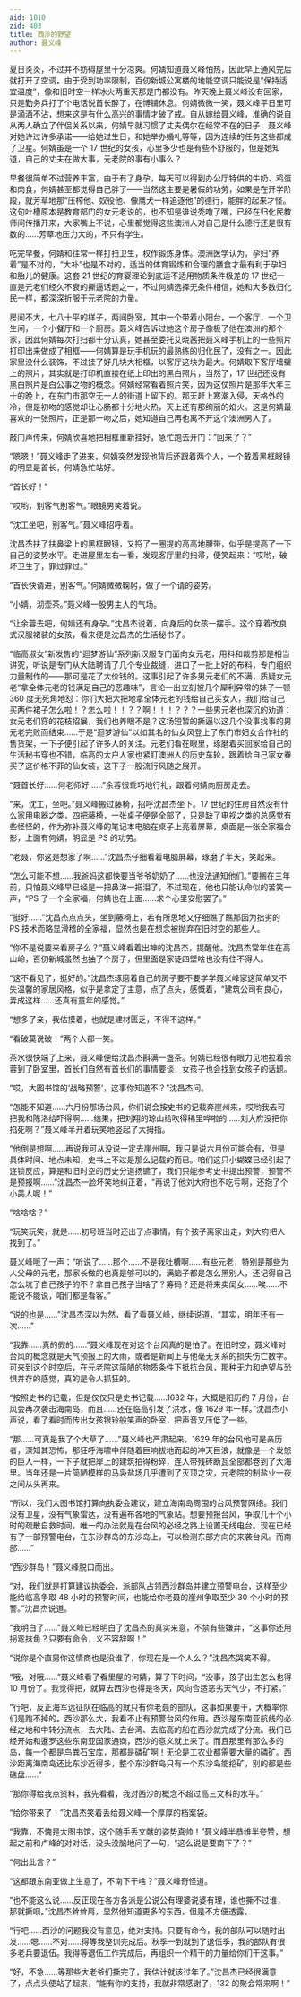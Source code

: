 ```yaml
---
aid: 1010
zid: 403
title: 西沙的野望
author: 聂义峰
---
```


夏日炎炎，不过并不妨碍屋里十分凉爽。何婧知道聂义峰怕热，因此早上通风完后就打开了空调。由于受到功率限制，百仞新城公寓楼的地能空调只能说是“保持适宜温度”，像和旧时空一样冰火两重天那是门都没有。昨天晚上聂义峰没有回家，只是勤务兵打了个电话说首长醉了，在博铺休息。何婧微微一笑，聂义峰平日里可是滴酒不沾，想来这是有什么高兴的事情才破了戒。自从嫁给聂义峰，准确的说自从两人确立了伴侣关系以来，何婧早就习惯了丈夫偶尔在经常不在的日子，聂义峰对她许过许多承诺——给她过生日，和她举办婚礼等等，因为连续的任务这些都成了卫星。何婧虽是一个 17 世纪的女孩，心里多少也是有些不舒服的，但是她知道，自己的丈夫在做大事，元老院的事有小事么？

早餐很简单不过营养丰富，由于有了身孕，每天可以得到办公厅特供的牛奶、鸡蛋和肉食，何婧甚至都觉得自己胖了——当然这主要是暑假的功劳，如果是在开学阶段，就芳草地那“压榨他、奴役他、像鹰犬一样追逐他”的德行，能胖的起来才怪。这句吐槽原本是教育部门的女元老说的，也不知是谁说秃噜了嘴，已经在归化民教师间传播开来，大家嘴上不说，心里都觉得这些澳洲人对自己是什么德行还是很有数的……芳草地压力大的，不只有学生。

吃完早餐，何婧和往常一样打扫卫生，权作锻炼身体。澳洲医学认为，孕妇“养着”是不对的，“大补”也是不对的，适当的体育锻炼和合理的膳食才最有利于孕妇和胎儿的健康。这套 21 世纪的育婴理论到底适不适用物质条件极差的 17 世纪一直是元老们经久不衰的撕逼话题之一，不过何婧选择无条件相信，她和大多数归化民一样，都深深折服于元老院的力量。

房间不大，七八十平的样子，两间卧室，其中一个带着小阳台，一个客厅，一个卫生间，一个小餐厅和一个厨房。聂义峰告诉过她这个房子像极了他在澳洲的那个家，因此何婧每次打扫都十分认真，她甚至委托艾晓茜把聂义峰手机上的一些照片打印出来做成了相框——何婧算是玩手机玩的最熟练的归化民了，没有之一。因此家里没什么装饰，不过挂了好几块大相框，以客厅这块为最大。何婧取下客厅墙壁上的照片，其实就是打印机直接在纸上印出的黑白照片，当然了，17 世纪还没有黑白照片是白公事之物的概念。何婧经常看着照片笑，因为这仗照片是那年大年三十的晚上，在东门市那空无一人的街道上留下的。那天赶上寒潮入侵，天格外的冷，但是初吻的感觉却让心肠都十分地火热，天上还有那绚丽的焰火。这是何婧最喜欢的一张照片，正是那一吻之后，她知道自己再也离不开这个澳洲男人了。

敲门声传来，何婧欣喜地把相框重新挂好，急忙跑去开门：“回来了？”

“嗯嗯！”聂义峰走了进来，何婧突然发现他背后还跟着两个人，一个戴着黑框眼镜的明显是首长，何婧急忙站好。

“首长好！”

“哎哟，别客气别客气。”眼镜男笑着说。

“沈工坐吧，别客气。”聂义峰招呼着。

沈昌杰扶了扶鼻梁上的黑框眼镜，又捋了一圈提的高高地腰带，似乎是提高了一下自己的姿势水平。走进屋里左右一看，发现客厅里的扫帚，便笑起来：“哎哟，破坏卫生了，罪过罪过。”

“首长快请进，别客气。”何婧微微鞠躬，做了一个请的姿势。

“小婧，沏壶茶。”聂义峰一股男主人的气场。

“让余蓉去吧，何婧还有身孕。”沈昌杰说着，向身后的女孩一摆手。这个穿着改良式汉服裙装的女孩，看来便是沈昌杰的生活秘书了。

“临高淑女”新发售的“迴梦游仙”系列新汉服专门面向女元老，用料和裁剪那是相当讲究，听说是专门从大陆聘请了几个专业裁缝，进口了一批上好的布料，专门组织力量制作的——那可是花了大价钱的。这事引起了许多男元老们的不满，质疑女元老“拿全体元老的钱满足自己的恶趣味”，言论一出立刻被几个犀利异常的妹子一顿 360 度无死角地怼：你们大把大把地拿全体元老的钱给自己买女人，我们给自己买两件裙子怎么啦！？怎么啦！！？？啊！！！？？？一些男元老也深沉的劝道：女元老们穿的花枝招展，我们也养眼不是？这场短暂的撕逼以这几个没事找事的男元老完败而结束……于是“迴梦游仙”以如其名的仙女风登上了东门市妇女合作社的售货架，一下子便引起了许多人的关注。元老们看在眼里，琢磨着买回家给自己的生活秘书穿也不错，临高的大户人家也紧盯澳洲人的历史车轮，跟着给自己家女眷买了这价格不菲的仙女装，这下子一股流行风随之展开。

“聂首长好……何老师好……”余蓉很乖巧地行礼，跟着何婧向厨房走去。

“来，沈工，坐吧。”聂义峰搬过藤椅，招呼沈昌杰坐下。17 世纪的住房自然没有什么家用电器之类，四把藤椅，一张桌子便是全部了，只是缺了电视之类的总感觉有些怪怪的，作为弥补聂义峰的笔记本电脑在桌子上亮着屏幕，桌面是一张全家福合影，上面有何婧，明显是 PS 的功劳。

“老聂，你这是想家了啊……”沈昌杰仔细看着电脑屏幕，琢磨了半天，笑起来。

“怎么可能不想……我爸妈这都快要当爷爷奶奶了……也没法通知他们。”要搁在三年前，只怕聂义峰早已经是一把鼻涕一把泪了，不过现在，他也只能认命似的苦笑一声，“PS 了一个全家福，何婧也在上面……求个心里安慰罢了。”

“挺好……”沈昌杰点点头，坐到藤椅上，若有所思地又仔细瞧了瞧那因为拙劣的 PS 技术而略显滑稽的全家福，显然也是在想念被抛弃在旧时空的那些人。

“你不是说要来看房子么？”聂义峰看着出神的沈昌杰，提醒他。沈昌杰常年住在高山岭，百仞新城虽然也抽了个房子，但里面是家徒四壁啥也没有住不得人。

“这不看见了，挺好的。”沈昌杰琢磨着自己的房子要不要学学聂义峰家这简单又不失温馨的家居风格，似乎是拿定了主意，点了点头，感慨着，“建筑公司有良心，弄成这样……还真有童年的感觉。”

“想多了亲，我估摸着，也就是建材匮乏，不得不这样。”

“看破莫说破！”两个人都一笑。

茶水很快端了上来，聂义峰便给沈昌杰斟满一盏茶。何婧已经很有眼力见地拉着余蓉到了卧室里，首长们自然有首长们的事情要谈，女孩子也会找到女孩子的话题。

“哎，大图书馆的‘战略预警’，这事你知道不？”沈昌杰问。

“怎能不知道……六月份那场台风，你们说会按史书的记载奔崖州来，哎哟我去可把我和陈洛给吓得啊……结果，把刘翔的琼山给吹得稀里哗啦的……刘大府没把你掐死啊？”聂义峰半开着玩笑地竖起了大拇指。

“他倒是想啊……再说我可从没说一定去崖州啊，我只是说六月份可能会有，但是具体时间、地点未知，史书上不过是那么记载的而已。咱们这只小蝴蝶已经引起了连锁反应，算是和旧时空的历史分道扬镳了，我们只能参考史书提出预警，预警不是预报啊……”沈昌杰一脸坏笑地纠正着，“再说了他刘大府也不吃亏啊，还抱了个小美人呢！”

“啥啥啥？”

“玩笑玩笑，就是……初号班当时还出了点事情，有个孩子离家出走，刘大府把人找到了。”

聂义峰哦了一声：“听说了……那个……不是我吐槽啊……有些元老，特别是那些为人父母的元老，那家长做的也真是够可以的，满脑子都是怎么黑别人，还记得自己怎么坑了自己孩子的不？拿自己孩子当啥了？筹码？还是将来卖闺女……唉……不能说不能说，咱们都是看客。”

“说的也是……”沈昌杰深以为然，看了看聂义峰，继续说道，“其实，明年还有一次……”

“我靠……真的假的……”聂义峰现在对这个台风真的是怕了。在旧时空，聂义峰对台风的概念就是天气预报上的大雨，或者是新闻上与他毫无关系的损失伤亡数字。可来到这个时空后，在元老院这简陋的物质条件下抵抗台风，那种无力和绝望与恐惧并存的感觉，真的是令人抓狂的。

“按照史书的记载，但是仅仅只是史书记载……1632 年，大概是阳历的 7 月份，台风会再次袭击海南岛，而且……还在临高引发了洪水，像 1629 年一样。”沈昌杰小声说，看了看时而传出女孩银铃般笑声的卧室，把声音又压低了一些。

“那……可真是我了个大草了……”聂义峰也严肃起来，1629 年的台风他可是亲历者，深知其恐怖，那狂呼海啸中伴随着巨响拔地而起的冲天巨浪，就像是一个发怒的巨人一样，一下子就把岸上的建筑拍得粉碎，连人带残砖断瓦全部都卷到了大海里。当年还是一片简陋模样的马袅盐场几乎遭到了灭顶之灾，元老院的制盐业一夜之间从头再来。

“所以，我们大图书馆打算向执委会建议，建立海南岛周围的台风预警网络。我们没有卫星，没有气象雷达，没有遍布各地的气象站。想要预报台风，争取几十个小时的疏散自救时间，唯一的办法就是在台风的必经之路上设置无线电台。现在已经有了一部预警电台，在东沙群岛的东沙岛上，可以检测东部方向的来袭台风。而南部……”

“西沙群岛！”聂义峰脱口而出。

“对，我们就是打算建议执委会，派部队占领西沙群岛并建立预警电台，这样至少能给临高争取 48 小时的预警时间，也能给你老聂的崖州争取至少 30 个小时的预警。”沈昌杰说道。

“我明白了……”聂义峰已经明白了沈昌杰的真实来意，不禁有些嫌弃，“这事你还用拐弯抹角？只要有命令，义不容辞啊！”

“说你是个直男你这情商也是没谁了，你现在是一个人么？”沈昌杰哭笑不得。

“哦，对哦……”聂义峰看了看里屋的何婧，算了下时间，“没事，孩子出生怎么也得 10 月份了。我觉得把，就算去西沙也得是冬天，风向合适恶劣天气少，不打紧。”

“行吧，反正海军远征队在临高的就只有你老聂的部队，这事如果要干，大概率你们是跑不掉的。西沙那么大，我看不止有预警台风的作用。西沙是东南亚航线的必经之地和中转分流点，去大陆、去台湾、去临高的船在西沙就完成了分流。我们已经开始和暹罗这些东南亚国家通商，西沙的意义就上来了。而且那里有那么多的岛，每一个都是鸟粪石宝库，那都是磷矿啊！无论是工农业都需要大量的磷矿。西沙距离海南岛还比东沙近得多，整个东沙群岛只有一个东沙岛能挖矿，别的都是些礁盘……”

“那你得给我点资料，我先看看，我对西沙的概念不超过高三文科的水平。”

“给你带来了！”沈昌杰笑着丢给聂义峰一个厚厚的档案袋。

“我靠，不愧是大图书馆，这个随手丢文献的姿势真帅！”聂义峰半恭维半夸赞，想起之前和卢峰的对对话，没头没脑地问了一句，“这么说是要南下了？”

“何出此言？”

“这都跟东南亚做上生意了，不南下干啥？”聂义峰奇怪道。

“也不能这么说……反正现在各方各派是公说公有理婆说婆有理，谁也撕不过谁，那就撕呗。”沈昌杰耸耸肩，显然他知道更多的东西，但是不方便透露。

“行吧……西沙的问题我没有意见，绝对支持。只要有命令，我的部队可以随时出发……嗯……不对……得等我整训完成后。秋季一到就到了退伍季，我的部队有很多老兵要退伍。我得等退伍工作完成后，再组织一个精干的力量给你们干这事。”

“好，不急……等那些大老爷们撕完了，我估计就该过年了。”沈昌杰已经很满意了，点点头便站了起来，“能有你的支持，我就非常感谢了，132 的聚会常来啊！”
